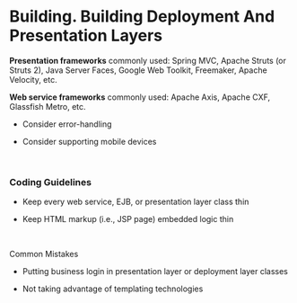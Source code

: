 
# Building. Building Deployment And Presentation Layers


**Presentation frameworks** commonly used: Spring MVC, Apache Struts (or Struts
2), Java Server Faces, Google Web Toolkit, Freemaker, Apache Velocity, etc.

**Web service frameworks** commonly used: Apache Axis, Apache CXF, Glassfish
Metro, etc.

-   Consider error-handling

-   Consider supporting mobile devices

 

### Coding Guidelines

-   Keep every web service, EJB, or presentation layer class thin

-   Keep HTML markup (i.e., JSP page) embedded logic thin

 

Common Mistakes

-   Putting business login in presentation layer or deployment layer classes

-   Not taking advantage of templating technologies

